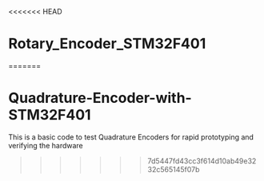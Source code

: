 <<<<<<< HEAD
# Rotary_Encoder_STM32F401
=======
# Quadrature-Encoder-with-STM32F401
This is a basic code to test Quadrature Encoders for rapid prototyping and verifying the hardware 
>>>>>>> 7d5447fd43cc3f614d10ab49e3232c565145f07b
